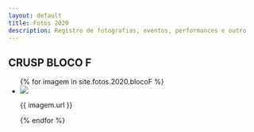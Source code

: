 ```yaml
---
layout: default
title: Fotos 2020
description: Registro de fotografias, eventos, performances e outro
---
```


<!-- 
Em href="" colocar dentro das aspas o link 
do arquivo seja no drive ou no próprio github
LEMBRE-SE SEMPRE DE TORNÁ-LO PÚBLICO
-->

## CRUSP BLOCO F
<ul>
  {% for imagem in site.fotos.2020.blocoF %}
    <li>
      <img src="{{ imagem.url }}">
	  <p>{{ imagem.url }}</p>
    </li>
  {% endfor %}
</ul>